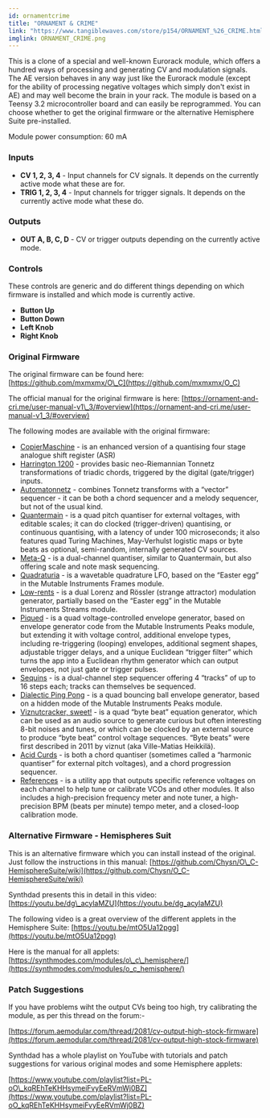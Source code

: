 ```yaml
---
id: ornamentcrime
title: "ORNAMENT & CRIME"
link: "https://www.tangiblewaves.com/store/p154/ORNAMENT_%26_CRIME.html"
imglink: ORNAMENT_CRIME.png
---
```





This is a clone of a special and well-known Eurorack module, which offers a hundred ways of processing and generating CV and modulation signals. The AE version behaves in any way just like the Eurorack module (except for the ability of processing negative voltages which simply don't exist in AE) and may well become the brain in your rack. The module is based on a Teensy 3.2 microcontroller board and can easily be reprogrammed. You can choose whether to get the original firmware or the alternative Hemisphere Suite pre-installed.

Module power consumption: 60 mA



### Inputs

*   **CV 1, 2, 3, 4** - Input channels for CV signals. It depends on the currently active mode what these are for.
*   **TRIG 1, 2, 3, 4** - Input channels for trigger signals. It depends on the currently active mode what these do.

### Outputs

*   **OUT A, B, C, D** - CV or trigger outputs depending on the currently active mode.

### Controls

These controls are generic and do different things depending on which firmware is installed and which mode is currently active.

*   **Button Up**
*   **Button Down**
*   **Left Knob**
*   **Right Knob**

### Original Firmware

The original firmware can be found here: [https://github.com/mxmxmx/O\_C](https://github.com/mxmxmx/O_C)

The official manual for the original firmware is here: [https://ornament-and-cri.me/user-manual-v1\_3/#overview](https://ornament-and-cri.me/user-manual-v1_3/#overview)

The following modes are available with the original firmware:

*   [CopierMaschine](https://ornament-and-cri.me/user-manual-v1_3/#anchor-copiermaschine) - is an enhanced version of a quantising four stage analogue shift register (ASR)
*   [Harrington 1200](https://ornament-and-cri.me/user-manual-v1_3/#anchor-harrington-1200) - provides basic neo-Riemannian Tonnetz transformations of triadic chords, triggered by the digital (gate/trigger) inputs.
*   [Automatonnetz](https://ornament-and-cri.me/user-manual-v1_3/#anchor-automatonnetz) - combines Tonnetz transforms with a “vector” sequencer - it can be both a chord sequencer and a melody sequencer, but not of the usual kind.
*   [Quantermain](https://ornament-and-cri.me/user-manual-v1_3/#anchor-quantermain) - is a quad pitch quantiser for external voltages, with editable scales; it can do clocked (trigger-driven) quantising, or continuous quantising, with a latency of under 100 microseconds; it also features quad Turing Machines, May-Verhulst logistic maps or byte beats as optional, semi-random, internally generated CV sources.
*   [Meta-Q](https://ornament-and-cri.me/user-manual-v1_3/#anchor-meta-q) - is a dual-channel quantiser, similar to Quantermain, but also offering scale and note mask sequencing.
*   [Quadraturia](https://ornament-and-cri.me/user-manual-v1_3/#anchor-quadraturia) - is a wavetable quadrature LFO, based on the “Easter egg” in the Mutable Instruments Frames module.
*   [Low-rents](https://ornament-and-cri.me/user-manual-v1_3/#anchor-low-rents) - is a dual Lorenz and Rössler (strange attractor) modulation generator, partially based on the “Easter egg” in the Mutable Instruments Streams module.
*   [Piqued](https://ornament-and-cri.me/user-manual-v1_3/#anchor-piqued) - is a quad voltage-controlled envelope generator, based on envelope generator code from the Mutable Instruments Peaks module, but extending it with voltage control, additional envelope types, including re-triggering (looping) envelopes, additional segment shapes, adjustable trigger delays, and a unique Euclidean “trigger filter” which turns the app into a Euclidean rhythm generator which can output envelopes, not just gate or trigger pulses.
*   [Sequins](https://ornament-and-cri.me/user-manual-v1_3/#anchor-sequins) - is a dual-channel step sequencer offering 4 “tracks” of up to 16 steps each; tracks can themselves be sequenced.
*   [Dialectic Ping Pong](https://ornament-and-cri.me/user-manual-v1_3/#anchor-dialectic-ping-pong) - is a quad bouncing ball envelope generator, based on a hidden mode of the Mutable Instruments Peaks module.
*   [Viznutcracker, sweet!](https://ornament-and-cri.me/user-manual-v1_3/#anchor-viznutcracker-sweet) - is a quad “byte beat” equation generator, which can be used as an audio source to generate curious but often interesting 8-bit noises and tunes, or which can be clocked by an external source to produce “byte beat” control voltage sequences. “Byte beats” were first described in 2011 by viznut (aka Ville-Matias Heikkilä).
*   [Acid Curds](https://ornament-and-cri.me/user-manual-v1_3/#anchor-acid-curds) - is both a chord quantiser (sometimes called a “harmonic quantiser” for external pitch voltages), and a chord progression sequencer.
*   [References](https://ornament-and-cri.me/user-manual-v1_3/#anchor-references) - is a utility app that outputs specific reference voltages on each channel to help tune or calibrate VCOs and other modules. It also includes a high-precision frequency meter and note tuner, a high-precision BPM (beats per minute) tempo meter, and a closed-loop calibration mode.

### Alternative Firmware - Hemispheres Suit

This is an alternative firmware which you can install instead of the original. Just follow the instructions in this manual: [https://github.com/Chysn/O\_C-HemisphereSuite/wiki](https://github.com/Chysn/O_C-HemisphereSuite/wiki)

Synthdad presents this in detail in this video: [https://youtu.be/dg\_acylaMZU](https://youtu.be/dg_acylaMZU)

The following video is a great overview of the different applets in the Hemisphere Suite: [https://youtu.be/mtO5Ua12pgg](https://youtu.be/mtO5Ua12pgg)

Here is the manual for all applets: [https://synthmodes.com/modules/o\_c\_hemisphere/](https://synthmodes.com/modules/o_c_hemisphere/)

### Patch Suggestions

If you have problems wiht the output CVs being too high, try calibrating the module, as per this thread on the forum:-

[https://forum.aemodular.com/thread/2081/cv-output-high-stock-firmware](https://forum.aemodular.com/thread/2081/cv-output-high-stock-firmware)

Synthdad has a whole playlist on YouTube with tutorials and patch suggestions for various original modes and some Hemisphere applets:

[https://www.youtube.com/playlist?list=PL-oO\_kqREhTeKHHsymeiFvyEeRVmWj0BZ](https://www.youtube.com/playlist?list=PL-oO_kqREhTeKHHsymeiFvyEeRVmWj0BZ)



